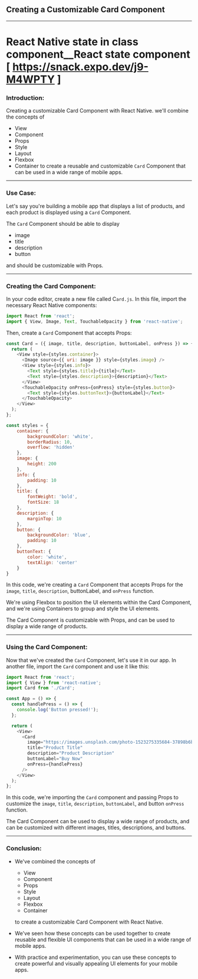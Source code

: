 ## Creating a Customizable Card Component

---
# React Native state in class component__React state component [ https://snack.expo.dev/j9-M4WPTY ]
### Introduction:
Creating a customizable Card Component with React Native. 
we'll combine the concepts of 
- View
- Component
- Props
- Style
- Layout
- Flexbox
- Container
to create a reusable and customizable `Card` Component that can be used in a wide range of mobile apps.

---

### Use Case:
Let's say you're building a mobile app that displays a list of products, and each product is displayed using a `Card` Component. 

The `Card` Component should be able to display
- image
- title
- description
- button

and should be customizable with Props.

---

### Creating the Card Component:
In your code editor, create a new file called C`ard.js`. In this file, import the necessary React Native components:
```javascript
import React from 'react';
import { View, Image, Text, TouchableOpacity } from 'react-native';
```

Then, create a `Card` Component that accepts Props:
```javascript
const Card = ({ image, title, description, buttonLabel, onPress }) => {
  return (
    <View style={styles.container}>
      <Image source={{ uri: image }} style={styles.image} />
      <View style={styles.info}>
        <Text style={styles.title}>{title}</Text>
        <Text style={styles.description}>{description}</Text>
      </View>
      <TouchableOpacity onPress={onPress} style={styles.button}>
        <Text style={styles.buttonText}>{buttonLabel}</Text>
      </TouchableOpacity>
    </View>
  );
};

const styles = {
    container: {
        backgroundColor: 'white', 
        borderRadius: 10, 
        overflow: 'hidden'
    },
    image: {
        height: 200
    },
    info: {
        padding: 10
    },
    title: {
        fontWeight: 'bold', 
        fontSize: 18
    },
    description: {
        marginTop: 10
    },
    button: {
        backgroundColor: 'blue', 
        padding: 10
    },
    buttonText: {
        color: 'white', 
        textAlign: 'center'
    }
}
```

In this code, we're creating a `Card` Component that accepts Props for the `image`, `title`, `description`, buttonLabel, and `onPress` function. 

We're using Flexbox to position the UI elements within the Card Component, and we're using Containers to group and style the UI elements. 

The Card Component is customizable with Props, and can be used to display a wide range of products.

---

### Using the Card Component:
Now that we've created the `Card` Component, let's use it in our app. In another file, import the `Card` component and use it like this:
```javascript
import React from 'react';
import { View } from 'react-native';
import Card from './Card';

const App = () => {
  const handlePress = () => {
    console.log('Button pressed!');
  };

  return (
    <View>
      <Card
        image="https://images.unsplash.com/photo-1523275335684-37898b6baf30?ixlib=rb-4.0.3&ixid=MnwxMjA3fDB8MHxwaG90by1wYWdlfHx8fGVufDB8fHx8&auto=format&fit=crop&w=1999&q=80"
        title="Product Title"
        description="Product Description"
        buttonLabel="Buy Now"
        onPress={handlePress}
      />
    </View>
  );
};
```
In this code, we're importing the `Card` component and passing Props to customize the `image`, `title`, `description`, `buttonLabel`, and button `onPress` function. 

The Card Component can be used to display a wide range of products, and can be customized with different images, titles, descriptions, and buttons.

--- 

### Conclusion:
- We've combined the concepts of 
    - View
    - Component
    - Props
    - Style
    - Layout
    - Flexbox
    - Container 

    to create a customizable Card Component with React Native. 
- We've seen how these concepts can be used together to create reusable and flexible UI components that can be used in a wide range of mobile apps. 
- With practice and experimentation, you can use these concepts to create powerful and visually appealing UI elements for your mobile apps.